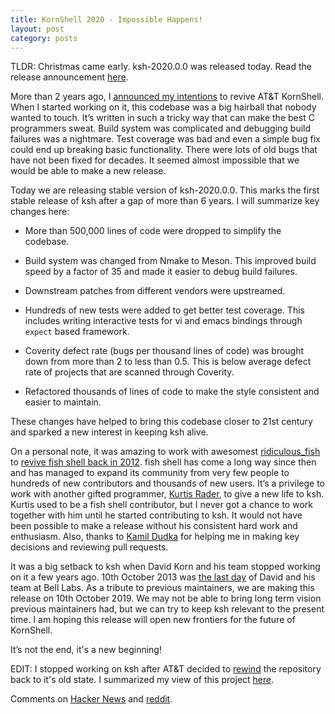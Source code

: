 ```yaml
---
title: KornShell 2020 - Impossible Happens!
layout: post
category: posts
---
```


TLDR: Christmas came early. ksh-2020.0.0 was released today. Read the release announcement [here][ksh-2020-release-announcement].

More than 2 years ago, I [announced my intentions](korn-shell-not-dead) to revive AT&T KornShell. When I started working on it, this codebase was a big hairball that nobody wanted to touch. It’s written in such a tricky way that can make the best C programmers sweat. Build system was complicated and debugging build failures was a nightmare. Test coverage was bad and even a simple bug fix could end up breaking basic functionality. There were lots of old bugs that have not been fixed for decades. It seemed almost impossible that we would be able to make a new release.

Today we are releasing stable version of ksh-2020.0.0. This marks the first stable release of ksh after a gap of more than 6 years. I will summarize key changes here:

- More than 500,000 lines of code were dropped to simplify the codebase.

- Build system was changed from Nmake to Meson. This improved build speed by a factor of 35 and made it easier to debug build failures.

- Downstream patches from different vendors were upstreamed.

- Hundreds of new tests were added to get better test coverage. This includes writing interactive tests for vi and emacs bindings through `expect` based framework.

- Coverity defect rate (bugs per thousand lines of code) was brought down from more than 2 to less than 0.5. This is below average defect rate of projects that are scanned through Coverity.

- Refactored thousands of lines of code to make the style consistent and easier to maintain.

These changes have helped to bring this codebase closer to 21st century and sparked a new interest in keeping ksh alive.

On a personal note, it was amazing to work with awesomest [ridiculous_fish][ridiculous_fish-github] to [revive fish shell back in 2012][fish-shell-2012]. fish shell has come a long way since then and has managed to expand its community from very few people to hundreds of new contributors and thousands of new users. It’s a privilege to work with another gifted programmer, [Kurtis Rader][krader1961-github], to give a new life to ksh. Kurtis used to be a fish shell contributor, but I never got a chance to work together with him until he started contributing to ksh. It would not have been possible to make a release without his consistent hard work and enthusiasm. Also, thanks to [Kamil Dudka][kdudka-github] for helping me in making key decisions and reviewing pull requests.

It was a big setback to ksh when David Korn and his team stopped working on it a few years ago. 10th October 2013 was [the last day][dgk-gsf-last-day] of David and his team at Bell Labs. As a tribute to previous maintainers, we are making this release on 10th October 2019. We may not be able to bring long term vision previous maintainers had, but we can try to keep ksh relevant to the present time. I am hoping this release will open new frontiers for the future of KornShell.

It’s not the end, it's a new beginning!

EDIT: I stopped working on ksh after AT&T decided to [rewind][rewind] the repository back to it's old state. I summarized my view of this project [here][my-comment].

Comments on [Hacker News][hacker-news] and [reddit][reddit].

[ksh-2020-release-announcement]: https://groups.google.com/d/msg/korn-shell/-tQkll8BxXU/X4ON61CHBwAJ
[ridiculous_fish-github]: https://github.com/ridiculousfish
[krader1961-github]: https://github.com/krader1961
[kdudka-github]: https://github.com/kdudka
[fish-shell-2012]: https://www.mail-archive.com/fish-users@lists.sourceforge.net/msg03044.html
[dgk-gsf-last-day]: https://www.mail-archive.com/ast-developers@lists.research.att.com/msg01462.html
[hacker-news]: https://news.ycombinator.com/item?id=21214334
[reddit]: https://www.reddit.com/r/unix/comments/dfy6lp/kornshell_2020_impossible_happens/
[my-comment]: https://github.com/att/ast/issues/1464#issuecomment-581458320
[rewind]: https://github.com/att/ast/issues/1466
